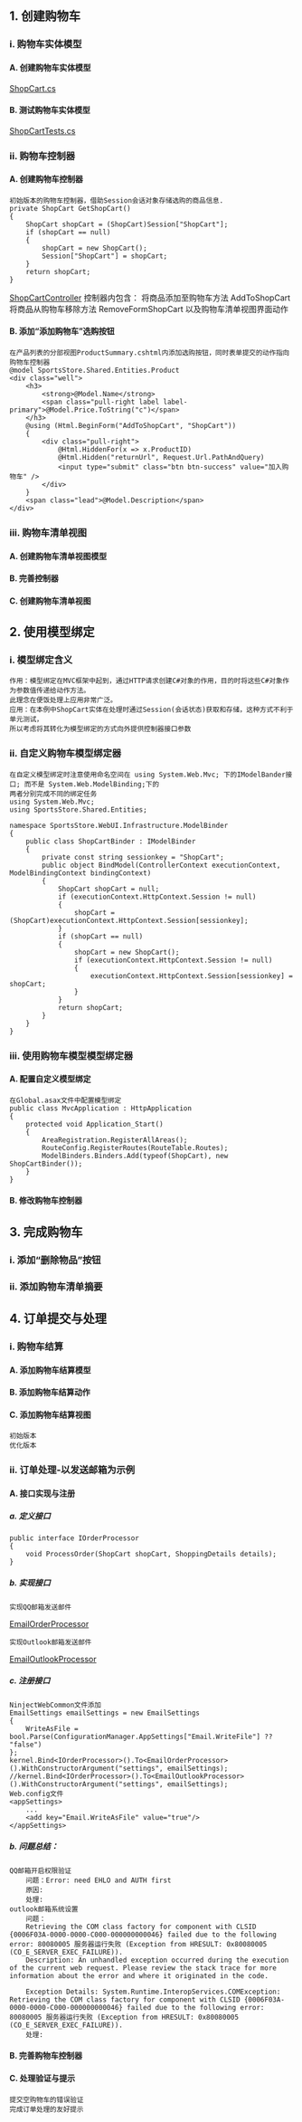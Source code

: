 ## 1. 创建购物车
### i. 购物车实体模型
#### A. 创建购物车实体模型
[ShopCart.cs](https://github.com/ChuanmingXie/AspNetWeb_Master/blob/master/SportsStore.Shared/Entities/ShopCart.cs "购物车实体模型")
#### B. 测试购物车实体模型
[ShopCartTests.cs](https://github.com/ChuanmingXie/AspNetWeb_Master/blob/master/SportsStore.UnitTests/Entities/ShopCartTests.cs "测试购物车实体")
### ii. 购物车控制器
#### A. 创建购物车控制器
    初始版本的购物车控制器，借助Session会话对象存储选购的商品信息.
    private ShopCart GetShopCart()
    {
        ShopCart shopCart = (ShopCart)Session["ShopCart"];
        if (shopCart == null)
        {
            shopCart = new ShopCart();
            Session["ShopCart"] = shopCart;
        }
        return shopCart;
    }
[ShopCartController](https://github.com/ChuanmingXie/AspNetWeb_Master/blob/master/SportsStore.WebUI/Controllers/ShopCartController_NoBinder.cs "初始版本控制器")
    控制器内包含：
        将商品添加至购物车方法 AddToShopCart
        将商品从购物车移除方法 RemoveFormShopCart
        以及购物车清单视图界面动作
#### B. 添加“添加购物车”选购按钮
    在产品列表的分部视图ProductSummary.cshtml内添加选购按钮，同时表单提交的动作指向购物车控制器
    @model SportsStore.Shared.Entities.Product
    <div class="well">
        <h3>
            <strong>@Model.Name</strong>
            <span class="pull-right label label-primary">@Model.Price.ToString("c")</span>
        </h3>
        @using (Html.BeginForm("AddToShopCart", "ShopCart"))
        {
            <div class="pull-right">
                @Html.HiddenFor(x => x.ProductID)
                @Html.Hidden("returnUrl", Request.Url.PathAndQuery)
                <input type="submit" class="btn btn-success" value="加入购物车" />
            </div>
        }
        <span class="lead">@Model.Description</span>
    </div>
### iii. 购物车清单视图
#### A. 创建购物车清单视图模型

#### B. 完善控制器
#### C. 创建购物车清单视图

## 2. 使用模型绑定
### i. 模型绑定含义
    作用：模型绑定在MVC框架中起到，通过HTTP请求创建C#对象的作用，目的时将这些C#对象作为参数值传递给动作方法。
    此理念在便饭处理上应用非常广泛。
    应用：在本例中ShopCart实体在处理时通过Session(会话状态)获取和存储，这种方式不利于单元测试，
    所以考虑将其转化为模型绑定的方式向外提供控制器接口参数

### ii. 自定义购物车模型绑定器
    在自定义模型绑定时注意使用命名空间在 using System.Web.Mvc; 下的IModelBander接口; 而不是 System.Web.ModelBinding;下的
    两者分别完成不同的绑定任务
    using System.Web.Mvc;
    using SportsStore.Shared.Entities;

    namespace SportsStore.WebUI.Infrastructure.ModelBinder
    {
        public class ShopCartBinder : IModelBinder
        {
            private const string sessionkey = "ShopCart";
            public object BindModel(ControllerContext executionContext, ModelBindingContext bindingContext)
            {
                ShopCart shopCart = null;
                if (executionContext.HttpContext.Session != null)
                {
                    shopCart = (ShopCart)executionContext.HttpContext.Session[sessionkey];
                }
                if (shopCart == null)
                {
                    shopCart = new ShopCart();
                    if (executionContext.HttpContext.Session != null)
                    {
                        executionContext.HttpContext.Session[sessionkey] = shopCart;
                    }
                }
                return shopCart;
            }
        }
    }

### iii. 使用购物车模型模型绑定器
#### A. 配置自定义模型绑定
    在Global.asax文件中配置模型绑定
    public class MvcApplication : HttpApplication
    {
        protected void Application_Start()
        {
            AreaRegistration.RegisterAllAreas();
            RouteConfig.RegisterRoutes(RouteTable.Routes);
            ModelBinders.Binders.Add(typeof(ShopCart), new ShopCartBinder());
        }
    }
#### B. 修改购物车控制器

## 3. 完成购物车
### i. 添加“删除物品”按钮

### ii. 添加购物车清单摘要

## 4. 订单提交与处理
### i. 购物车结算
#### A. 添加购物车结算模型
#### B. 添加购物车结算动作
#### C. 添加购物车结算视图
    初始版本
    优化版本

### ii. 订单处理-以发送邮箱为示例
#### A. 接口实现与注册
##### a. 定义接口
    public interface IOrderProcessor
    {
        void ProcessOrder(ShopCart shopCart, ShoppingDetails details);
    }
##### b. 实现接口
    实现QQ邮箱发送邮件
[EmailOrderProcessor](https://github.com/ChuanmingXie/AspNetWeb_Master/blob/master/SportsStore.Shared/Services/EmailOrderProcessor.cs "QQ邮箱发送邮件")

    实现Outlook邮箱发送邮件
[EmailOutlookProcessor](https://github.com/ChuanmingXie/AspNetWeb_Master/blob/master/SportsStore.Shared/Services/EmailOutlookProcessor.cs "QQ邮箱发送邮件")
##### c. 注册接口
    NinjectWebCommon文件添加
    EmailSettings emailSettings = new EmailSettings
    {
        WriteAsFile = bool.Parse(ConfigurationManager.AppSettings["Email.WriteFile"] ?? "false")
    };
    kernel.Bind<IOrderProcessor>().To<EmailOrderProcessor>().WithConstructorArgument("settings", emailSettings);
    //kernel.Bind<IOrderProcessor>().To<EmailOutlookProcessor>().WithConstructorArgument("settings", emailSettings);
    Web.config文件
    <appSettings>
        ...
        <add key="Email.WriteAsFile" value="true"/>
	</appSettings>
    
##### b. 问题总结：
    QQ邮箱开启权限验证
        问题：Error: need EHLO and AUTH first
        原因:
        处理:
    outlook邮箱系统设置
        问题：
        Retrieving the COM class factory for component with CLSID {0006F03A-0000-0000-C000-000000000046} failed due to the following error: 80080005 服务器运行失败 (Exception from HRESULT: 0x80080005 (CO_E_SERVER_EXEC_FAILURE)).
        Description: An unhandled exception occurred during the execution of the current web request. Please review the stack trace for more information about the error and where it originated in the code.

        Exception Details: System.Runtime.InteropServices.COMException: Retrieving the COM class factory for component with CLSID {0006F03A-0000-0000-C000-000000000046} failed due to the following error: 80080005 服务器运行失败 (Exception from HRESULT: 0x80080005 (CO_E_SERVER_EXEC_FAILURE)).
        处理:

#### B. 完善购物车控制器
#### C. 处理验证与提示
    提交空购物车的错误验证
    完成订单处理的友好提示